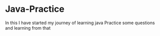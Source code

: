 # Java-Practice
In this  I have started my journey of learning java 
Practice some questions and learning from that

